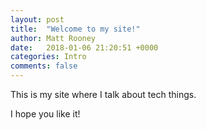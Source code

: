 ```yaml
---
layout: post
title:  "Welcome to my site!"
author: Matt Rooney
date:   2018-01-06 21:20:51 +0000
categories: Intro
comments: false
---
```

This is my site where I talk about tech things.

I hope you like it!
